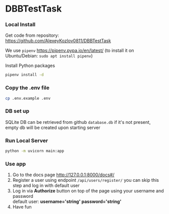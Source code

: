 DBBTestTask
====

### Local Install

Get code from repository:
https://github.com/AlexeyKozlov0811/DBBTestTask

We use `pipenv`
https://pipenv.pypa.io/en/latest/ (to install it on Ubuntu/Debian:
`sudo apt install pipenv`)

Install Python packages

```bash
pipenv install -d
```

### Copy the .env file

   ```bash
   cp .env.example .env
   ```

### DB set up

SQLite DB can be retrieved from github `database.db` if it's not present, empty db will be created upon starting server

### Run Local Server

```bash
python -m uvicorn main:app
```

### Use app

1. Go to the docs page http://127.0.0.1:8000/docs#/
2. Register a user using endpoint `/api/users/register/` you can skip this step and log in with default user
3. Log in via **Authorize** button on top of the page using your username and password <br />
   default user: **username='string' password='string'**
4. Have fun
